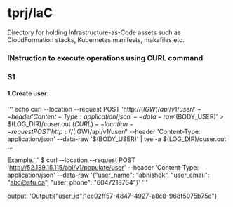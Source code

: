 # tprj/IaC
Directory for holding Infrastructure-as-Code assets such as CloudFormation stacks, Kubernetes manifests, makefiles etc.


### INstruction to execute operations using CURL command

### S1

#### 1.Create user:

'''
echo curl --location --request POST 'http://$(IGW)/api/v1/user/' --header 'Content-Type: application/json' --data-raw '$(BODY_USER)' > $(LOG_DIR)/cuser.out
	$(CURL) --location --request POST 'http://$(IGW)/api/v1/user/' --header 'Content-Type: application/json' --data-raw '$(BODY_USER)' | tee -a $(LOG_DIR)/cuser.out
...

Example.'''
$ curl --location --request POST 'http://52.139.15.115/api/v1/populate/user' --header 'Content-Type: application/json' --data-raw '{"user_name": "abhishek", "user_email": "abc@sfu.ca", "user_phone": "6047218764"}'
'''

output: 'Output:{"user_id":"ee02ff57-4847-4927-a8c8-968f5075b75e"}'




